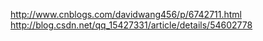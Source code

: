 http://www.cnblogs.com/davidwang456/p/6742711.html
http://blog.csdn.net/qq_15427331/article/details/54602778
